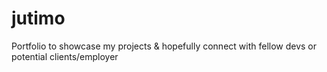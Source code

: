 # jutimo
Portfolio to showcase my projects &amp; hopefully connect with fellow devs or potential clients/employer
